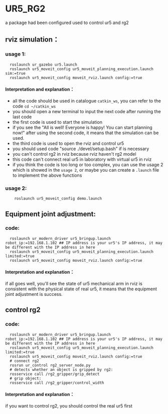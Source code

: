 # UR5_RG2
a package had been configured used to control ur5 and rg2
## rviz simulation：
### usage 1:
```
  roslaunch ur_gazebo ur5.launch  
  roslaunch ur5_moveit_config ur5_moveit_planning_execution.launch sim:=true  
  roslaunch ur5_moveit_config moveit_rviz.launch config:=true  
```
#### Interpretation and explanation：
- all the code should be used in catalogue `catkin_ws`, you can refer to the code `cd ~/catkin_ws`  
- you should open a new terminal to input the next code after running the last code  
- the first code is used to start the simulation  
- if you see the "All is well! Everyone is happy! You can start planning now!" after using the second code, it means that the simulation can be used.  
- the third code is used to open the rviz and control ur5  
- you should used code "source ./devel/setup.bash" if is necessary  
- you can't control rg2 in rviz because rviz haven't rg2 model  
- this code can't connect real ur5 in laboratory with virtual ur5 in rviz  
- if you think the code is too long or too complex, you can use the usage 2 which is showed in the `usage 2`, or maybe you can create a `.launch` file to implement the above functions
### usage 2:
```
    roslaunch ur5_moveit_config demo.launch
```
## Equipment joint adjustment:
### code:
```
  roslaunch ur_modern_driver ur5_bringup.launch robot_ip:=192.168.1.102 ## IP address is your ur5's IP address, it may be different with the IP address in here
  roslaunch ur5_moveit_config ur5_moveit_planning_execution.launch limited:=true  
  roslaunch ur5_moveit_config moveit_rviz.launch config:=true  
```
#### Interpretation and explanation：
if all goes well, you'll see the state of ur5 mechanical arm in rviz is consistent with the physical state of real ur5, it means that the equipment joint adjustment is success.
## control rg2
### code:
```
  roslaunch ur_modern_driver ur5_bringup.launch robot_ip:=192.168.1.102 ## IP address is your ur5's IP address, it may be different with the IP address in here
  roslaunch ur5_moveit_config ur5_moveit_planning_execution.launch limited:=true  
  roslaunch ur5_moveit_config moveit_rviz.launch config:=true  
  # connect rg2  
  rosrun ur_control rg2_server_node.py  
  # detects whether an object is gripped by rg2:  
  rosservice call /rg2_gripper/grip_detect  
  # grip object:  
  rosservice call /rg2_gripper/control_width  
```
#### Interpretation and explanation：
if you want to control rg2, you should control the real ur5 first

